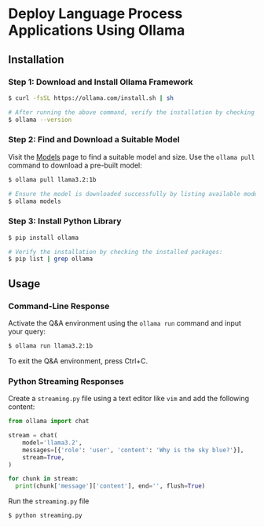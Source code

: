 # Deploy Language Process Applications Using Ollama

## Installation

### Step 1: Download and Install Ollama Framework
  ```bash
  $ curl -fsSL https://ollama.com/install.sh | sh

  # After running the above command, verify the installation by checking the version:
  $ ollama --version
  ```

### Step 2: Find and Download a Suitable Model
Visit the [Models](https://ollama.com/search) page to find a suitable model and size. Use the `ollama pull` command to download a pre-built model:
  ```bash
  $ ollama pull llama3.2:1b

  # Ensure the model is downloaded successfully by listing available models:
  $ ollama models
  ```

### Step 3: Install Python Library
  ```bash
  $ pip install ollama

  # Verify the installation by checking the installed packages:
  $ pip list | grep ollama
  ```

## Usage
### Command-Line Response
  Activate the Q&A environment using the `ollama run` command and input your query:
  ```bash
  $ ollama run llama3.2:1b
  ```
  To exit the Q&A environment, press Ctrl+C.

### Python Streaming Responses
  Create a `streaming.py` file using a text editor like `vim` and add the following content:
  ```python
  from ollama import chat
  
  stream = chat(
      model='llama3.2',
      messages=[{'role': 'user', 'content': 'Why is the sky blue?'}],
      stream=True,
  )
  
  for chunk in stream:
    print(chunk['message']['content'], end='', flush=True)
 ```
 Run the `streaming.py` file
 ```bash
 $ python streaming.py
 ```
